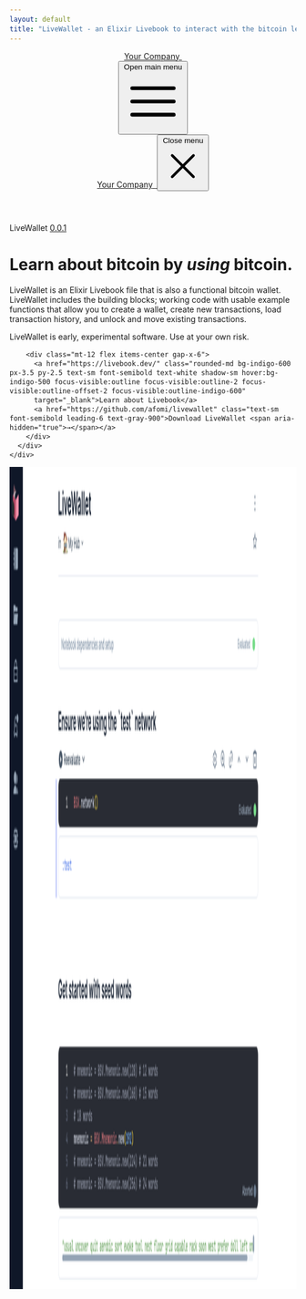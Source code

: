 ```yaml
---
layout: default
title: "LiveWallet - an Elixir Livebook to interact with the bitcoin ledger"
---
```


<div class="bg-white">
  <header class="absolute inset-x-0 top-0 z-50">
    <nav class="flex items-center justify-between p-6 lg:px-8" aria-label="Global">
      <div class="flex lg:flex-1">
        <a href="#" class="-m-1.5 p-1.5">
          <span class="sr-only">Your Company</span>
          <img class="h-8 w-auto" src="https://tailwindui.com/img/logos/mark.svg?color=indigo&amp;shade=600" alt="" />
        </a>
      </div>
      <div class="flex lg:hidden">
        <button type="button" class="-m-2.5 inline-flex items-center justify-center rounded-md p-2.5 text-gray-700">
          <span class="sr-only">Open main menu</span>
          <svg class="h-6 w-6" fill="none" viewBox="0 0 24 24" stroke-width="1.5" stroke="currentColor" aria-hidden="true">
            <path stroke-linecap="round" stroke-linejoin="round" d="M3.75 6.75h16.5M3.75 12h16.5m-16.5 5.25h16.5" />
          </svg>
        </button>
      </div>
    </nav>
    <!-- Mobile menu, show/hide based on menu open state. -->
    <div class="lg:hidden" role="dialog" aria-modal="true">
      <!-- Background backdrop, show/hide based on slide-over state. -->
      <div class="fixed inset-0 z-50"></div>
      <div class="fixed inset-y-0 right-0 z-50 w-full overflow-y-auto bg-white px-6 py-6 sm:max-w-sm sm:ring-1 sm:ring-gray-900/10">
        <div class="flex items-center justify-between">
          <a href="/" class="-m-1.5 p-1.5">
            <span class="sr-only">Your Company</span>
            <img class="h-8 w-auto" src="https://tailwindui.com/img/logos/mark.svg?color=indigo&amp;shade=600" alt="" />
          </a>
          <button type="button" class="-m-2.5 rounded-md p-2.5 text-gray-700">
            <span class="sr-only">Close menu</span>
            <svg class="h-6 w-6" fill="none" viewBox="0 0 24 24" stroke-width="1.5" stroke="currentColor" aria-hidden="true">
              <path stroke-linecap="round" stroke-linejoin="round" d="M6 18L18 6M6 6l12 12" />
            </svg>
          </button>
        </div>
      </div>
    </div>
  </header>

  <div class="relative isolate pt-14">
    <div class="mx-auto max-w-7xl px-6 py-12 sm:py-24 lg:flex lg:items-center lg:gap-x-10 lg:px-8 lg:pt-40 lg:pb-0">
      <div class="mx-auto max-w-2xl lg:mx-0 lg:flex-auto">
        <div class="flex">
          <div class="relative flex items-center gap-x-4 rounded-full px-4 py-1 text-sm leading-6 text-gray-600 ring-1 ring-gray-900/10 hover:ring-gray-900/20">
            LiveWallet
            <a href="https://github.com/afomi/livewallet/">
              <span class="font-semibold text-indigo-600">0.0.1</span>
            </a>
          </div>
        </div>
        <h1 class="mt-8 max-w-lg text-4xl font-bold tracking-tight text-gray-900 sm:text-6xl">
          Learn about bitcoin
          by <i>using</i> bitcoin.
        </h1>
        <p class="mt-6 mb-2 text-lg leading-8 text-gray-600">
          LiveWallet is an Elixir Livebook file that is also a functional bitcoin wallet.
          LiveWallet includes the building blocks; working code with usable example functions that allow you to create a wallet,
          create new transactions, load transaction history, and unlock and move existing transactions.
        </p>
        <p>
          <span class="text-red-400">
            LiveWallet is early, experimental software. Use at your own risk.
          </span>
        </p>

        <div class="mt-12 flex items-center gap-x-6">
          <a href="https://livebook.dev/" class="rounded-md bg-indigo-600 px-3.5 py-2.5 text-sm font-semibold text-white shadow-sm hover:bg-indigo-500 focus-visible:outline focus-visible:outline-2 focus-visible:outline-offset-2 focus-visible:outline-indigo-600"
          target="_blank">Learn about Livebook</a>
          <a href="https://github.com/afomi/livewallet" class="text-sm font-semibold leading-6 text-gray-900">Download LiveWallet <span aria-hidden="true">→</span></a>
        </div>
      </div>
    </div>
  </div>

  <div class="pb-12">
    <div class="lg:pb-40">
      <div class="mx-auto max-w-7xl px-6 lg:px-8 pb-24">
        <div class="mt-16 flow-root sm:mt-24">
          <div class="-m-2 rounded-xl bg-gray-900/5 p-2 ring-1 ring-inset ring-gray-900/10 lg:-m-4 lg:rounded-2xl lg:p-4 pb-12">
            <img src="/assets/images/livewallet-screenshot.png" alt="App screenshot" width="2432" height="1442" class="rounded-md shadow-2xl ring-1 ring-gray-900/10">
          </div>
        </div>
      </div>
    </div>
  </div>
</div>
